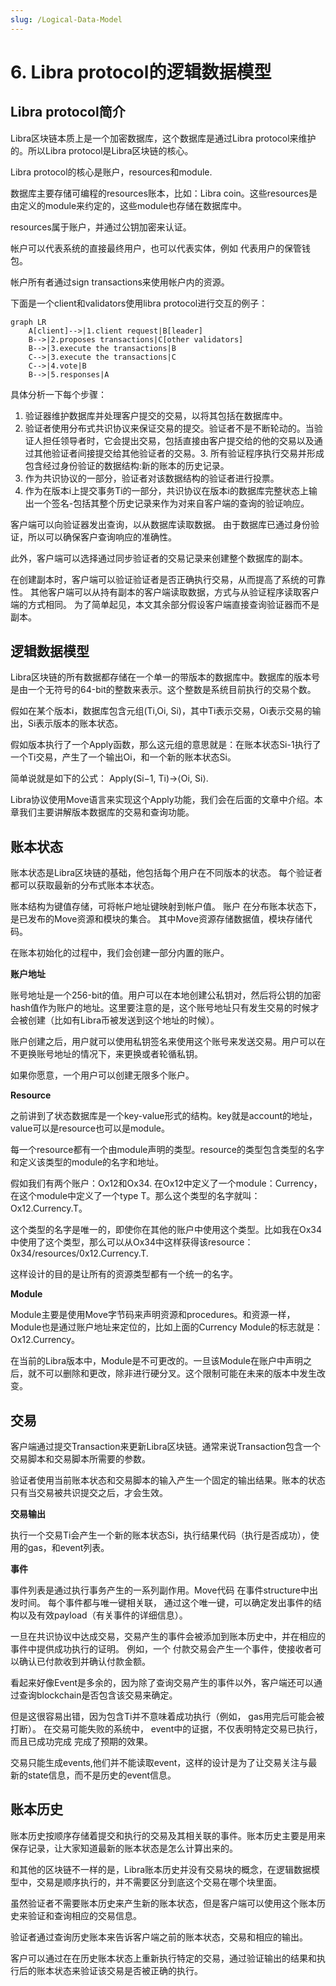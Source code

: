 ```yaml
---
slug: /Logical-Data-Model
---
```


# 6. Libra protocol的逻辑数据模型

## Libra protocol简介

Libra区块链本质上是一个加密数据库，这个数据库是通过Libra protocol来维护的。所以Libra protocol是Libra区块链的核心。

Libra protocol的核心是账户，resources和module.

数据库主要存储可编程的resources账本，比如：Libra coin。这些resources是由定义的module来约定的，这些module也存储在数据库中。

resources属于账户，并通过公钥加密来认证。

帐户可以代表系统的直接最终用户，也可以代表实体，例如
代表用户的保管钱包。

帐户所有者通过sign transactions来使用帐户内的资源。

下面是一个client和validators使用libra protocol进行交互的例子：

```mermaid
graph LR
	A[client]-->|1.client request|B[leader]
	B-->|2.proposes transactions|C[other validators]
	B-->|3.execute the transactions|B
	C-->|3.execute the transactions|C
	C-->|4.vote|B
	B-->|5.responses|A
```
具体分析一下每个步骤：

1. 验证器维护数据库并处理客户提交的交易，以将其包括在数据库中。
2. 验证者使用分布式共识协议来保证交易的提交。验证者不是不断轮动的。当验证人担任领导者时，它会提出交易，包括直接由客户提交给的他的交易以及通过其他验证者间接提交给其他验证者的交易。3. 所有验证程序执行交易并形成包含经过身份验证的数据结构:新的账本的历史记录。
4. 作为共识协议的一部分，验证者对该数据结构的验证者进行投票。
5. 作为在版本i上提交事务Ti的一部分，共识协议在版本i的数据库完整状态上输出一个签名-包括其整个历史记录来作为对来自客户端的查询的验证响应。

客户端可以向验证器发出查询，以从数据库读取数据。 由于数据库已通过身份验证，所以可以确保客户查询响应的准确性。 

此外，客户端可以选择通过同步验证者的交易记录来创建整个数据库的副本。

在创建副本时，客户端可以验证验证者是否正确执行交易，从而提高了系统的可靠性。 其他客户端可以从持有副本的客户端读取数据，方式与从验证程序读取客户端的方式相同。 为了简单起见，本文其余部分假设客户端直接查询验证器而不是副本。

## 逻辑数据模型

Libra区块链的所有数据都存储在一个单一的带版本的数据库中。数据库的版本号是由一个无符号的64-bit的整数来表示。这个整数是系统目前执行的交易个数。

假如在某个版本i，数据库包含元组(Ti,Oi, Si)，其中Ti表示交易，Oi表示交易的输出，Si表示版本的账本状态。

假如版本执行了一个Apply函数，那么这元组的意思就是：在账本状态Si-1执行了一个Ti交易，产生了一个输出Oi，和一个新的账本状态Si。

简单说就是如下的公式：
Apply(Si−1, Ti)->⟨Oi, Si⟩.

Libra协议使用Move语言来实现这个Apply功能，我们会在后面的文章中介绍。本章我们主要讲解版本数据库的交易和查询功能。

## 账本状态

账本状态是Libra区块链的基础，他包括每个用户在不同版本的状态。 每个验证者都可以获取最新的分布式账本本状态。

账本结构为键值存储，可将帐户地址键映射到帐户值。 账户
在分布账本状态下，是已发布的Move资源和模块的集合。 其中Move资源存储数据值，模块存储代码。 

在账本初始化的过程中，我们会创建一部分内置的账户。

**账户地址**

账号地址是一个256-bit的值。用户可以在本地创建公私钥对，然后将公钥的加密hash值作为账户的地址。这里要注意的是，这个账号地址只有发生交易的时候才会被创建（比如有Libra币被发送到这个地址的时候）。

账户创建之后，用户就可以使用私钥签名来使用这个账号来发送交易。用户可以在不更换账号地址的情况下，来更换或者轮循私钥。

如果你愿意，一个用户可以创建无限多个账户。

**Resource**

之前讲到了状态数据库是一个key-value形式的结构。key就是account的地址，value可以是resource也可以是module。

每一个resource都有一个由module声明的类型。resource的类型包含类型的名字和定义该类型的module的名字和地址。

假如我们有两个账户：Ox12和Ox34. 在Ox12中定义了一个module：Currency，在这个module中定义了一个type T。那么这个类型的名字就叫：Ox12.Currency.T。

这个类型的名字是唯一的，即使你在其他的账户中使用这个类型。比如我在Ox34中使用了这个类型，那么可以从Ox34中这样获得该resource： 0x34/resources/0x12.Currency.T.

这样设计的目的是让所有的资源类型都有一个统一的名字。

**Module**

Module主要是使用Move字节码来声明资源和procedures。和资源一样，Module也是通过账户地址来定位的，比如上面的Currency Module的标志就是：Ox12.Currency。 

在当前的Libra版本中，Module是不可更改的。一旦该Module在账户中声明之后，就不可以删除和更改，除非进行硬分叉。这个限制可能在未来的版本中发生改变。

## 交易

客户端通过提交Transaction来更新Libra区块链。通常来说Transaction包含一个交易脚本和交易脚本所需要的参数。

验证者使用当前账本状态和交易脚本的输入产生一个固定的输出结果。账本的状态只有当交易被共识提交之后，才会生效。

**交易输出**

执行一个交易Ti会产生一个新的账本状态Si，执行结果代码（执行是否成功），使用的gas，和event列表。

**事件**

事件列表是通过执行事务产生的一系列副作用。Move代码
在事件structure中出发时间。 每个事件都与唯一键相关联，
通过这个唯一键，可以确定发出事件的结构以及有效payload（有关事件的详细信息）。

一旦在共识协议中达成交易，交易产生的事件会被添加到账本历史中，并在相应的事件中提供成功执行的证明。 例如，一个
付款交易会产生一个事件，使接收者可以确认已付款收到并确认付款金额。

看起来好像Event是多余的，因为除了查询交易产生的事件以外，客户端还可以通过查询blockchain是否包含该交易来确定。

但是这很容易出错，因为包含Ti并不意味着成功执行（例如，
gas用完后可能会被打断）。 在交易可能失败的系统中，
event中的证据，不仅表明特定交易已执行，而且已成功完成
完成了预期的效果。

交易只能生成events,他们并不能读取event，这样的设计是为了让交易关注与最新的state信息，而不是历史的event信息。

## 账本历史

账本历史按顺序存储着提交和执行的交易及其相关联的事件。账本历史主要是用来保存记录，让大家知道最新的账本状态是怎么计算出来的。

和其他的区块链不一样的是，Libra账本历史并没有交易块的概念，在逻辑数据模型中，交易是顺序执行的，并不需要区分到底这个交易在哪个块里面。

虽然验证者不需要账本历史来产生新的账本状态，但是客户端可以使用这个账本历史来验证和查询相应的交易信息。

验证者通过查询历史账本来告诉客户端之前的账本状态，交易和相应的输出。

客户可以通过在在历史账本状态上重新执行特定的交易，通过验证输出的结果和执行后的账本状态来验证该交易是否被正确的执行。





























